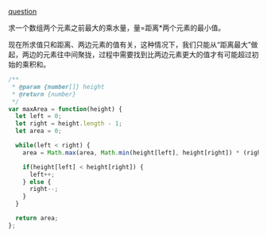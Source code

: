 [question](https://leetcode.com/problems/container-with-most-water)

求一个数组两个元素之前最大的乘水量，量=距离*两个元素的最小值。

现在所求值只和距离、两边元素的值有关，这种情况下，我们只能从“距离最大”做起，两边的元素往中间聚拢，过程中需要找到比两边元素更大的值才有可能超过初始的乘积和。

```js
/**
 * @param {number[]} height
 * @return {number}
 */
var maxArea = function(height) {
  let left = 0;
  let right = height.length - 1;
  let area = 0;

  while(left < right) {
    area = Math.max(area, Math.min(height[left], height[right]) * (right - left));

    if(height[left] < height[right]) {
      left++;
    } else {
      right--;
    }
  }

  return area;
};
```
